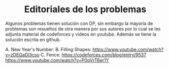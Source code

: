 <h1 align="center">Editoriales de los problemas</h1>

Algunos problemas tienen solución con DP, sin embargo la mayoría de problemas son resueltos de otra manera por sus autores por lo cual se les adjunta material de 
codeforces y videos en youtube. Además se tiene la solución escrita en github.

A. New Year's Number: 
B. Filling Shapes: https://www.youtube.com/watch?v=zDEQaDl3cso
C. Fence: https://codeforces.com/blog/entry/9537   https://www.youtube.com/watch?v=P0qVrT6er1Y
